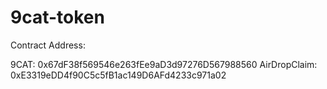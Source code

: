 # 9cat-token

Contract Address:

9CAT:         0x67dF38f569546e263fEe9aD3d97276D567988560
AirDropClaim: 0xE3319eDD4f90C5c5fB1ac149D6AFd4233c971a02

